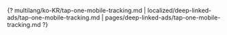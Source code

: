 {? multilang/ko-KR/tap-one-mobile-tracking.md | localized/deep-linked-ads/tap-one-mobile-tracking.md | pages/deep-linked-ads/tap-one-mobile-tracking.md ?}
